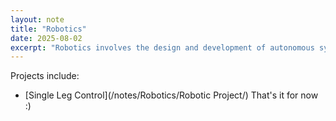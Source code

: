 ```yaml
---
layout: note
title: "Robotics"
date: 2025-08-02
excerpt: "Robotics involves the design and development of autonomous systems that can perform tasks independently, often mimicking human functions."
---
```


Projects include:
- [Single Leg Control](/notes/Robotics/Robotic Project/)
That's it for now :)